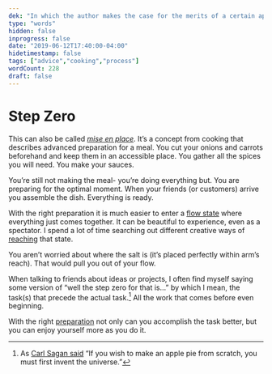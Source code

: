 ```yaml
---
dek: "In which the author makes the case for the merits of a certain approach to preparation"
type: "words"
hidden: false
inprogress: false
date: "2019-06-12T17:40:00-04:00"
hidetimestamp: false
tags: ["advice","cooking","process"]
wordCount: 228
draft: false
---
```

# Step Zero

This can also be called <em>[mise en place](https://en.wikipedia.org/wiki/Mise_en_place)</em>. It’s a concept from cooking that describes advanced preparation for a meal. You cut your onions and carrots beforehand and keep them in an accessible place. You gather all the spices you will need. You make your sauces.

You’re still not making the meal- you’re doing everything but. You are preparing for the optimal moment. When your friends (or customers) arrive you assemble the dish. Everything is ready.

With the right preparation it is much easier to enter a [flow state](<https://en.wikipedia.org/wiki/Flow_(psychology)>) where everything just comes together. It can be beautiful to experience, even as a spectator. I spend a lot of time searching out different creative ways of [reaching](https://www.are.na/block/4446495) that state.

You aren’t worried about where the salt is (it’s placed perfectly within arm’s reach). That would pull you out of your flow.

When talking to friends about ideas or projects, I often find myself saying some version of “well the step zero for that is…” by which I mean, the task(s) that precede the actual task.[^1] All the work that comes before even beginning.

With the right [preparation](https://www.darkreading.com/the-state-of-hacktivism-in-2020-/d/d-id/1338382) not only can you accomplish the task better, but you can enjoy yourself more as you do it.

[^1]: As [Carl Sagan said](https://www.youtube.com/watch?v=7s664NsLeFM) “If you wish to make an apple pie from scratch, you must first invent the universe.”
